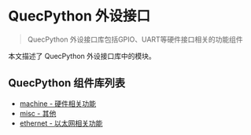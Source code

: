# QuecPython 外设接口

> QuecPython 外设接口库包括GPIO、UART等硬件接口相关的功能组件

本文描述了 QuecPython 外设接口库中的模块。

## QuecPython 组件库列表

- [machine - 硬件相关功能](./machine.md)
- [misc - 其他](./misc.md)
- [ethernet - 以太网相关功能](./ethernet.md)